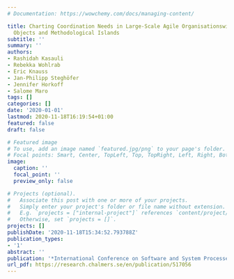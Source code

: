 ```yaml
---
# Documentation: https://wowchemy.com/docs/managing-content/

title: Charting Coordination Needs in Large-Scale Agile Organisationswith Boundary
  Objects and Methodological Islands
subtitle: ''
summary: ''
authors:
- Rashidah Kasauli
- Rebekka Wohlrab
- Eric Knauss
- Jan-Philipp Steghöfer
- Jennifer Horkoff
- Salome Maro
tags: []
categories: []
date: '2020-01-01'
lastmod: 2020-11-18T16:19:54+01:00
featured: false
draft: false

# Featured image
# To use, add an image named `featured.jpg/png` to your page's folder.
# Focal points: Smart, Center, TopLeft, Top, TopRight, Left, Right, BottomLeft, Bottom, BottomRight.
image:
  caption: ''
  focal_point: ''
  preview_only: false

# Projects (optional).
#   Associate this post with one or more of your projects.
#   Simply enter your project's folder or file name without extension.
#   E.g. `projects = ["internal-project"]` references `content/project/deep-learning/index.md`.
#   Otherwise, set `projects = []`.
projects: []
publishDate: '2020-11-18T15:34:52.793788Z'
publication_types:
- '1'
abstract: ''
publication: '*International Conference on Software and System Processes (ICSSP)*'
url_pdf: https://research.chalmers.se/en/publication/517056
---
```

